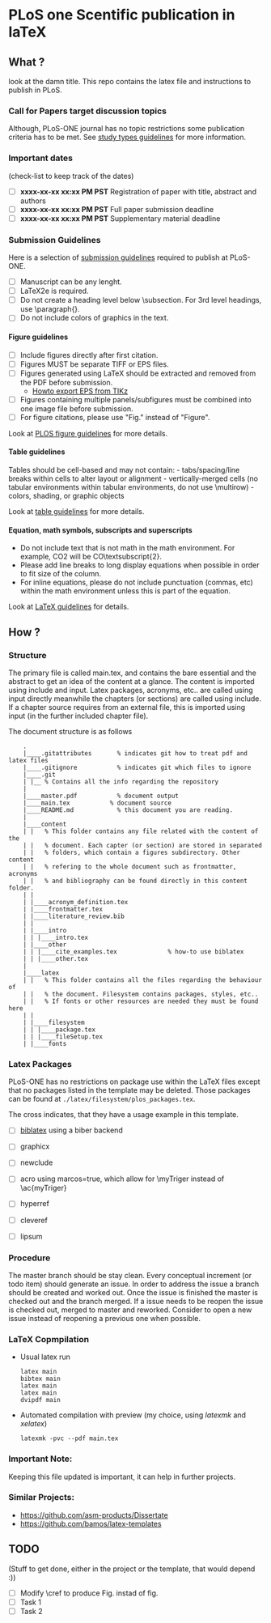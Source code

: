 PLoS one Scentific publication in laTeX
=======================================

What ?
------
look at the damn title. This repo contains the latex file and instructions to publish
in PLoS.

### Call for Papers target discussion topics
Although, PLoS-ONE journal has no topic restrictions some publication criteria has to
be met. See [study types guidelines](http://journals.plos.org/plosone/s/submission-guidelines#loc-guidelines-for-specific-study-types)
for more information.

### Important dates
(check-list to keep track of the dates)

* [ ] **xxxx-xx-xx xx:xx PM PST** Registration of paper with title, abstract and authors
* [ ] **xxxx-xx-xx xx:xx PM PST** Full paper submission deadline
* [ ] **xxxx-xx-xx xx:xx PM PST** Supplementary material deadline

### Submission Guidelines 
Here is a selection of [submission guidelines](http://journals.plos.org/plosone/s/submission-guidelines#loc-style-and-format)
required to publish at PLoS-ONE.

* [ ] Manuscript can be any lenght.
* [ ] LaTeX2e is required.
* [ ] Do not create a heading level below \subsection. For 3rd level headings, use \paragraph{}.
* [ ] Do not include colors of graphics in the text.

#### Figure guidelines
* [ ] Include figures directly after first citation.
* [ ] Figures MUST be separate TIFF or EPS files.
* [ ] Figures generated using LaTeX should be extracted and removed from the PDF before submission.
	- [Howto export EPS from TIKz](http://tex.stackexchange.com/questions/8641/export-eps-figures-from-tikz)
* [ ] Figures containing multiple panels/subfigures must be combined into one image file before submission.
* [ ] For figure citations, please use "Fig." instead of "Figure".

Look at [PLOS figure guidelines](http://www.plosone.org/static/figureGuidelines) for more details.

#### Table guidelines
Tables should be cell-based and may not contain:
	- tabs/spacing/line breaks within cells to alter layout or alignment
	- vertically-merged cells (no tabular environments within tabular environments, do not use \multirow)
	- colors, shading, or graphic objects

Look at [table guidelines](http://www.plosone.org/static/figureGuidelines#tables) for more details.

#### Equation, math symbols, subscripts and superscripts

* Do not include text that is not math in the math environment. For example, CO2 will be CO\textsubscript{2}.
* Please add line breaks to long display equations when possible in order to fit size of the column. 
* For inline equations, please do not include punctuation (commas, etc) within the math environment unless this is part of the equation.

Look at [LaTeX guidelines](http://www.plosone.org/static/latexGuidelines) for details.

How ?
-----

### Structure
The primary file is called main.tex, and contains the bare essential and the abstract to get an idea of the content at a glance. The content is imported using include and input. Latex packages, acronyms, etc.. are called using input directly meanwhile the chapters (or sections) are called using include. If a chapter source requires from an external file, this is imported using input (in the further included chapter file).

The document structure is as follows
```
    .
    |____.gitattributes       % indicates git how to treat pdf and latex files
    |____.gitignore           % indicates git which files to ignore
    |____.git
    | |__ % Contains all the info regarding the repository
    |
    |____master.pdf           % document output
    |____main.tex           % document source
    |____README.md            % this document you are reading.
    |
    |____content
    | |   % This folder contains any file related with the content of the
    | |   % document. Each capter (or section) are stored in separated
    | |   % folders, which contain a figures subdirectory. Other content
    | |   % refering to the whole document such as frontmatter, acronyms
    | |   % and bibliography can be found directly in this content folder.
    | |
    | |____acronym_definition.tex
    | |____frontmatter.tex
    | |____literature_review.bib
    | |
    | |____intro
    | | |____intro.tex
    | |____other
    | | |____cite_examples.tex              % how-to use biblatex
    | | |____other.tex
    |
    |____latex
    | |   % This folder contains all the files regarding the behaviour of
    | |   % the document. Filesystem contains packages, styles, etc..
    | |   % If fonts or other resources are needed they must be found here
    | |
    | |____filesystem
    | | |____package.tex
    | | |____fileSetup.tex
    | |____fonts
```

### Latex Packages
PLoS-ONE has no restrictions on package use within the LaTeX files except that
no packages listed in the template may be deleted. Those packages can be found
at `./latex/filesystem/plos_packages.tex`.


The cross indicates, that they have a usage example in this template.

* [ ] [biblatex](http://www.ctan.org/pkg/biblatex) using a biber backend
* [ ] graphicx
* [ ] newclude
* [ ] acro using marcos=true, which allow for \myTriger instead of \ac{myTriger}
* [ ] hyperref
* [ ] cleveref
* [ ] lipsum


### Procedure
The master branch should be stay clean. Every conceptual increment (or todo item) should generate an issue. In order to address the issue a branch should be created and worked out. Once the issue is finished the master is checked out and the branch merged. If a issue needs to be reopen the issue is checked out, merged to master and reworked. Consider to open a new issue instead of reopening a previous one when possible.

### LaTeX Copmpilation

* Usual latex run

  ```
  latex main
  bibtex main
  latex main
  latex main
  dvipdf main
  ```

* Automated compilation with preview (my choice, using *latexmk* and *xelatex*)

  ```
  latexmk -pvc --pdf main.tex
  ```

### Important Note:
Keeping this file updated is important, it can help in further projects.

### Similar Projects:

* https://github.com/asm-products/Dissertate
* https://github.com/bamos/latex-templates

TODO
----
(Stuff to get done, either in the project or the template, that would depend :))

* [ ] Modify \cref to produce Fig. instad of fig.
* [ ] Task 1
* [ ] Task 2

